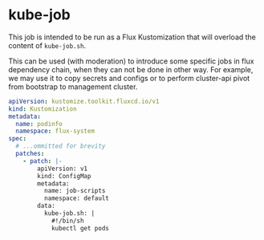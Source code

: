 # kube-job

This job is intended to be run as a Flux Kustomization that will overload the content of `kube-job.sh`.

This can be used (with moderation) to introduce some specific jobs in flux dependency chain, when they can not be done in other way. For example, we may use it to copy secrets and configs or to perform cluster-api pivot from bootstrap to management cluster.

```yaml
apiVersion: kustomize.toolkit.fluxcd.io/v1
kind: Kustomization
metadata:
  name: podinfo
  namespace: flux-system
spec:
  # ...ommitted for brevity
  patches:
    - patch: |-
        apiVersion: v1
        kind: ConfigMap
        metadata:
          name: job-scripts
          namespace: default
        data:
          kube-job.sh: |
            #!/bin/sh
            kubectl get pods
```
